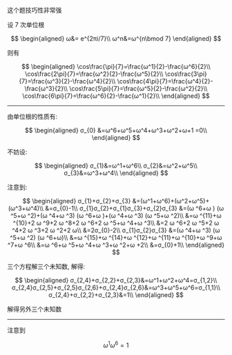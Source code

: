 这个题技巧性非常强

设 7 次单位根

$$
\begin{aligned}
ω&= e^{2πi/7}\\
ω^n&=ω^{n\bmod 7}
\end{aligned}
$$

则有

$$
\begin{aligned}
\cos\frac{\pi}{7}=\frac{ω^1}{2}-\frac{ω^6}{2}\\
\cos\frac{2\pi}{7}=\frac{ω^2}{2}-\frac{ω^5}{2}\\
\cos\frac{3\pi}{7}=\frac{ω^3}{2}-\frac{ω^4}{2}\\
\cos\frac{4\pi}{7}=\frac{ω^4}{2}-\frac{ω^3}{2}\\
\cos\frac{5\pi}{7}=\frac{ω^5}{2}-\frac{ω^2}{2}\\
\cos\frac{6\pi}{7}=\frac{ω^6}{2}-\frac{ω^1}{2}\\
\end{aligned}
$$

---

由单位根的性质有:

$$
\begin{aligned}
σ_{0}
&=ω^6+ω^5+ω^4+ω^3+ω^2+ω+1
=0\\
\end{aligned}
$$

不妨设:

$$
\begin{aligned}
σ_{1}&=ω^1+ω^6\\
σ_{2}&=ω^2+ω^5\\
σ_{3}&=ω^3+ω^4\\
\end{aligned}
$$

注意到:

$$
\begin{aligned}
σ_{1}+σ_{2}+σ_{3}
&=(ω^1+ω^6)+(ω^2+ω^5)+(ω^3+ω^4)\\
&=σ_{0}-1\\
σ_{1}σ_{2}+σ_{1}σ_{3}+σ_{2}σ_{3}
&=(ω ^6+ω ) (ω ^5+ω ^2)+(ω ^4+ω ^3) (ω ^6+ω )+(ω ^4+ω ^3) (ω ^5+ω ^2)\\
&=ω ^{11}+ω ^{10}+2 ω ^9+2 ω ^8+2 ω ^6+2 ω ^5+ω ^4+ω ^3\\
&=2 ω ^6+2 ω ^5+2 ω ^4+2 ω ^3+2 ω ^2+2 ω\\
&=2σ_{0}-2\\
σ_{1}σ_{2}σ_{3}
&=(ω ^4+ω ^3) (ω ^5+ω ^2) (ω ^6+ω)\\
&=ω ^{15}+ω ^{14}+ω ^{12}+ω ^{11}+ω ^{10}+ω ^9+ω ^7+ω ^6\\
&=ω ^6+ω ^5+ω ^4+ω ^3+ω ^2+ω +2\\
&=σ_{0}+1\\
\end{aligned}
$$

三个方程解三个未知数, 解得:

$$
\begin{aligned}
σ_{2,4}+σ_{2,2}+σ_{2,3}&=ω^1+ω^2+ω^4=σ_{1,2}\\
σ_{2,4}σ_{2,5}+σ_{2,5}σ_{2,6}+σ_{2,4}σ_{2,6}&=ω^3+ω^5+ω^6=σ_{1,1}\\
σ_{2,4}+σ_{2,2}+σ_{2,3}&=1\\
\end{aligned}
$$

解得另外三个未知数


---

注意到

$$ ω^1 ω^6 = 1$$
